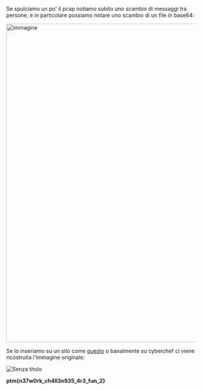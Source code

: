 Se spulciamo un po' il pcap notiamo subito uno scambio di messaggi tra persone, e in particolare possiamo notare uno scambio di un file in base64:

<img width="1881" height="842" alt="immagine" src="https://github.com/user-attachments/assets/4c0b32e1-05ea-42ff-9e93-eb36ccc8f617" />

Se lo inseriamo su un sito come [questo](https://base64.guru/converter/decode/file) o banalmente su cyberchef ci viene ricostruita l'immagine originale:


![Senza titolo](https://github.com/user-attachments/assets/5a12c713-9d3d-451b-9af8-8f7910f087b1)






**ptm{n37w0rk_ch4ll3n935_4r3_fun_2}**
